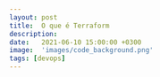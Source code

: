 ```yaml
---
layout: post
title:  O que é Terraform
description: 
date:   2021-06-10 15:00:00 +0300
image:  'images/code_background.png'
tags: [devops]
---
```



